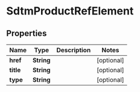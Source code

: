 

# SdtmProductRefElement

## Properties

Name | Type | Description | Notes
------------ | ------------- | ------------- | -------------
**href** | **String** |  |  [optional]
**title** | **String** |  |  [optional]
**type** | **String** |  |  [optional]




